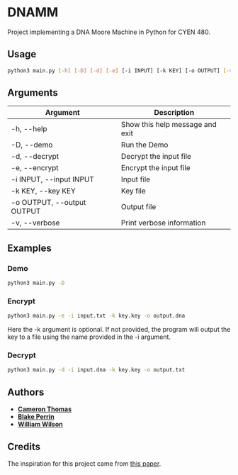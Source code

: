 # DNAMM
Project implementing a DNA Moore Machine in Python for CYEN 480.

## Usage
```bash
python3 main.py [-h] [-D] [-d] [-e] [-i INPUT] [-k KEY] [-o OUTPUT] [-v]
```

## Arguments
| Argument | Description |
| --- | --- |
| -h, --help | Show this help message and exit |
| -D, --demo | Run the Demo |
| -d, --decrypt | Decrypt the input file |
| -e, --encrypt | Encrypt the input file |
| -i INPUT, --input INPUT | Input file |
| -k KEY, --key KEY | Key file |
| -o OUTPUT, --output OUTPUT | Output file |
| -v, --verbose | Print verbose information |

## Examples
### Demo
```bash
python3 main.py -D
```

### Encrypt
```bash
python3 main.py -e -i input.txt -k key.key -o output.dna
```
Here the -k argument is optional. If not provided, the program will output the key to a file using the name provided in the -i argument.

### Decrypt
```bash
python3 main.py -d -i input.dna -k key.key -o output.txt
```

## Authors
* **[Cameron Thomas](https://github.com/CamJak)**
* **[Blake Perrin](https://github.com/BlakePerrin13)**
* **[William Wilson](https://github.com/WillWillson)**

## Credits
The inspiration for this project came from [this paper](https://www.sciencedirect.com/science/article/abs/pii/S0140366422000457).
